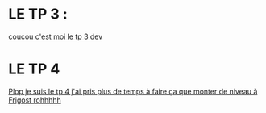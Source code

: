 # LE TP 3 :

[coucou c'est moi le tp 3 dev](https://github.com/XeaFire/TP-Reseau-B2-DEV3)

# LE TP 4

[Plop je suis le tp 4 j'ai pris plus de temps à faire ça que monter de niveau à Frigost rohhhhh](https://github.com/XeaFire/TP-Reseau-B2-DEV4)